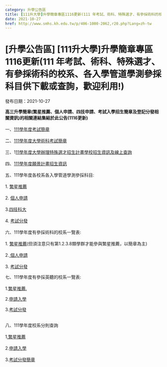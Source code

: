 ```yaml
---
category: 升學公告區
title: [111升大學]升學簡章專區1116更新(111 年考試、術科、特殊選才、有參採術科的校系、各入學管道學測參採科目供下載或查詢，歡迎利用!)
date: 2021-10-27
href: http://www.smhs.kh.edu.tw/p/406-1000-2062,r20.php?Lang=zh-tw
---
```


# [升學公告區] [111升大學]升學簡章專區1116更新(111 年考試、術科、特殊選才、有參採術科的校系、各入學管道學測參採科目供下載或查詢，歡迎利用!)

發布日期：2021-10-27

<div><div></div><div><p><span><strong>高三升學簡章(繁星推薦、個人申請、四技申請、考試入學招生簡章及登記分發相關資訊)的相關連結集結於此公告(1116更新)</strong></span><br> <br> <span>一、</span><a href=https://www.ceec.edu.tw/files/file_pool/1/0l218323579774265191/111%E5%AD%B8%E5%B9%B4%E5%BA%A6%E7%B0%A1%E7%AB%A0%E7%B8%BD%E8%A6%BD.pdf><span>111學年度考試簡章</span></a><br> <span><br> 二、</span><a href=https://www.cape.edu.tw/wp-content/uploads/2021/08/111%E5%AD%B8%E5%B9%B4%E5%BA%A6%E5%A4%A7%E5%AD%B8%E8%A1%93%E7%A7%91%E8%80%83%E8%A9%A6%E7%B0%A1%E7%AB%A0_%E5%85%AC%E5%91%8A%E7%89%88.pdf><span>111學年度大學術科考試簡章</span></a><br> <span><br> 三、1</span><a href=http://mars.yucsh.tp.edu.tw/resource/openfid.php?id=7844><span>11學年度大學辦理特殊選才招生計畫學校招生資訊及線上查詢</span></a><br> <span><br> 四、</span><a href=https://www.chgsh.chc.edu.tw/wp-content/uploads/sites/46/2021/10/0140717a00_attch4.pdf><span>111學年度願景計畫招生資訊</span></a><br> <span><br> 五、111學年度各校系各入學管道學測參採科目:</span><br> <br> <span>1. </span><a href=https://www.cac.edu.tw/star111/Classification_BriefForm.php><span>繁星推薦</span></a><br> <span><br> 2. </span><a href=https://www.cac.edu.tw/apply111/Classification_BriefForm.php><span>個人申請</span></a><span> <br> <br> 3.</span><a href=https://www.jctv.ntut.edu.tw/caac/contents.php?academicYear=111&subId=299><span>四技科大</span></a><br> <span><br> 4. </span><a href=https://www.uac.edu.tw/111data/111_basic.pdf><span>考試分發</span></a><br> <br> <span>六、111學年度有參採術科的校系一覽表:</span><br> <br> <span>1. </span><a href=https://www.cac.edu.tw/star111/document/111_StarTechGsd_List_t6f.pdf><span>繁星推薦</span></a>(但須注意只有第1.2.3.8類學群才能參與繁星推薦，以簡章為主)<br> <br> <span>2.</span><a href=https://www.cac.edu.tw/apply111/document/111_ApplyTechGsd_List_t6f.pdf><span> 個人申請</span></a><br> <span><br> 3. </span><a href=https://www.uac.edu.tw/111data/111_skill.pdf><span>考試分發</span></a><p><span>七、111學年度有參採英聽的校系一覽表:</span><span></span><br> <br> 1.<a href=https://www.cac.edu.tw/star111/document/TelcLowest_Star111.pdf><span>繁星推薦</span></a><a href=https://www.cac.edu.tw/star111/document/TelcLowest_Star111.pdf><span><u>.</u></span></a><p>2.<a href=https://www.cac.edu.tw/apply111/document/TelcLowest_Apply111.pdf><span>申請入學</span></a><p>3.<a href=http://www.uac.edu.tw/111data/111EL_V2.pdf><span>考試分發</span></a><br>  <p><span>八、111學年度校系分則查詢</span><br> <br> <span>1<a href=https://www.cac.edu.tw/star111/system/0ColQry_for111star_5f9g8t4q/TotalGsdShow.htm>.繁星推薦</a><br> <br> 2.<a href=https://www.cac.edu.tw/apply111/system/0ColQry_for111apply_8fr51gfw/new_hiko/m_personal.php>申請入學</a><br> <br> 3.<a href=/var/file/0/1000/img/667966340.pdf>考試分發簡章</a></span><p> <p><span></span><br> <span></span></div></div>

